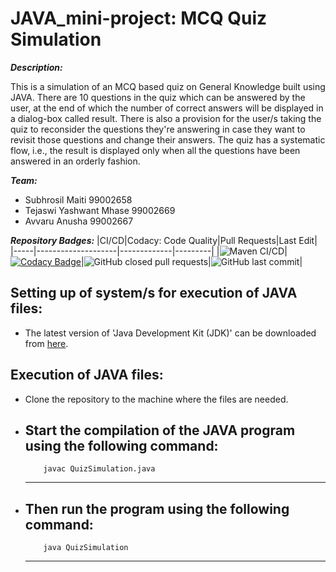 # JAVA_mini-project: MCQ Quiz Simulation

__*Description:*__

This is a simulation of an MCQ based quiz on General Knowledge built using JAVA. There are 10 questions in the quiz which can be answered by the user, at the end of which the number of correct answers will be displayed in a dialog-box called result. There is also a provision for the user/s taking the quiz to reconsider the questions they're answering in case they want to revisit those questions and change their answers. The quiz has a systematic flow, i.e., the result is displayed only when all the questions have been answered in an orderly fashion.

__*Team:*__
*   Subhrosil Maiti 99002658
*   Tejaswi Yashwant Mhase 99002669   
*   Avvaru Anusha 99002667

__*Repository Badges:*__
|CI/CD|Codacy: Code Quality|Pull Requests|Last Edit|
|-----|--------------------|-------------|---------|
|![Maven CI/CD](https://github.com/99002658/JAVA_mini-project/workflows/Maven%20CI/CD/badge.svg)|[![Codacy Badge](https://app.codacy.com/project/badge/Grade/09d322b45cac4d518bd64307059f2b96)](https://www.codacy.com/gh/99002658/JAVA_mini-project/dashboard?utm_source=github.com&amp;utm_medium=referral&amp;utm_content=99002658/JAVA_mini-project&amp;utm_campaign=Badge_Grade)|![GitHub closed pull requests](https://img.shields.io/github/issues-pr-closed-raw/99002658/JAVA_mini-project)|![GitHub last commit](https://img.shields.io/github/last-commit/99002658/JAVA_mini-project)|


## Setting up of system/s for execution of JAVA files:
* The latest version of 'Java Development Kit (JDK)' can be downloaded from [here](https://www.oracle.com/java/technologies/javase-jdk15-downloads.html).

## Execution of JAVA files:
* Clone the repository to the machine where the files are needed.
*   Start the compilation of the JAVA program using the following command:
    ---
            javac QuizSimulation.java
    ---
*   Then run the program using the following command:
    ---
            java QuizSimulation
    ---
